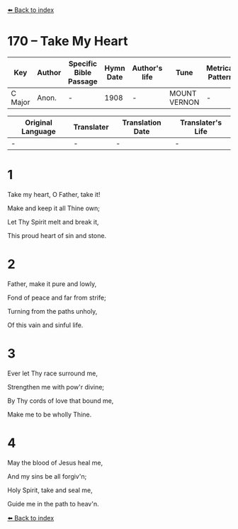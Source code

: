 [⬅️ Back to index](../README.md)

# 170 – Take My Heart

Key | Author   | Specific Bible Passage     |Hymn Date |Author's life |Tune |Metrical Pattern   |Composer/Source
-- | --------- | ---------------------------|----------|--------------|-----|-------------------|-------------  
C Major |Anon. |- |1908 |- |MOUNT VERNON |- |L. Mason

Original Language | Translater | Translation Date   | Translater's Life  
----------------- | --------- | --------------------|-------------     
\- |- |- |-




# 1

Take my heart, O Father, take it!

Make and keep it all Thine own;

Let Thy Spirit melt and break it,

This proud heart of sin and stone.



# 2

Father, make it pure and lowly,

Fond of peace and far from strife;

Turning from the paths unholy,

Of this vain and sinful life.



# 3

Ever let Thy race surround me,

Strengthen me with pow'r divine;

By Thy cords of love that bound me,

Make me to be wholly Thine.



# 4

May the blood of Jesus heal me,

And my sins be all forgiv'n;

Holy Spirit, take and seal me, 

Guide me in the path to heav'n.

[⬅️ Back to index](../README.md)
